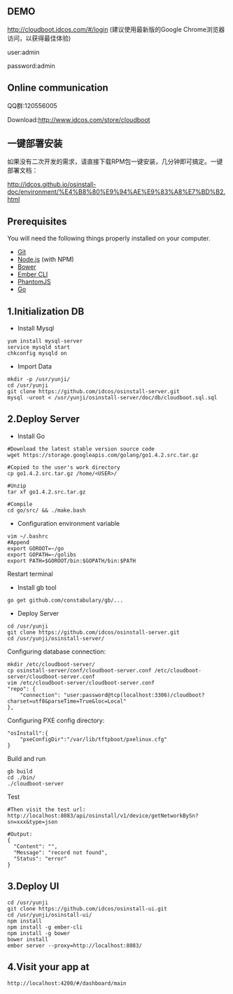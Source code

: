 ## DEMO
http://cloudboot.idcos.com/#/login (建议使用最新版的Google Chrome浏览器访问，以获得最佳体验)

user:admin

password:admin

## Online communication
QQ群:120556005

Download:http://www.idcos.com/store/cloudboot

## 一键部署安装
如果没有二次开发的需求，请直接下载RPM包一键安装，几分钟即可搞定。一键部署文档：

http://idcos.github.io/osinstall-doc/environment/%E4%B8%80%E9%94%AE%E9%83%A8%E7%BD%B2.html


## Prerequisites

You will need the following things properly installed on your computer.

* [Git](http://git-scm.com/)
* [Node.js](http://nodejs.org/) (with NPM)
* [Bower](http://bower.io/)
* [Ember CLI](http://www.ember-cli.com/)
* [PhantomJS](http://phantomjs.org/)
* [Go](https://storage.googleapis.com/golang/go1.4.2.src.tar.gz)

## 1.Initialization DB
* Install Mysql
```
yum install mysql-server
service mysqld start
chkconfig mysqld on
```

* Import Data
```
mkdir -p /usr/yunji/
cd /usr/yunji
git clone https://github.com/idcos/osinstall-server.git
mysql -uroot < /usr/yunji/osinstall-server/doc/db/cloudboot.sql.sql
```

## 2.Deploy Server
* Install Go

```
#Download the latest stable version source code
wget https://storage.googleapis.com/golang/go1.4.2.src.tar.gz

#Copied to the user's work directory
cp go1.4.2.src.tar.gz /home/<USER>/

#Unzip
tar xf go1.4.2.src.tar.gz

#Compile
cd go/src/ && ./make.bash
```

* Configuration environment variable

```
vim ~/.bashrc
#Append
export GOROOT=~/go
export GOPATH=~/golibs
export PATH=$GOROOT/bin:$GOPATH/bin:$PATH
```
Restart terminal


* Install gb tool

`go get github.com/constabulary/gb/...`



* Deploy Server
```
cd /usr/yunji
git clone https://github.com/idcos/osinstall-server.git
cd /usr/yunji/osinstall-server/
```


Configuring database connection:
```
mkdir /etc/cloudboot-server/
cp osinstall-server/conf/cloudboot-server.conf /etc/cloudboot-server/cloudboot-server.conf
vim /etc/cloudboot-server/cloudboot-server.conf
"repo": {
    "connection": "user:password@tcp(localhost:3306)/cloudboot?charset=utf8&parseTime=True&loc=Local"
},
```


Configuring PXE config directory:
```
"osInstall":{
    "pxeConfigDir":"/var/lib/tftpboot/pxelinux.cfg"
}
```


Build and run
```
gb build
cd ./bin/
./cloudboot-server
```

Test
```
#Then visit the test url:
http://localhost:8083/api/osinstall/v1/device/getNetworkBySn?sn=xxx&type=json

#Output:
{
  "Content": "",
  "Message": "record not found",
  "Status": "error"
}
```

## 3.Deploy UI
```
cd /usr/yunji
git clone https://github.com/idcos/osinstall-ui.git
cd /usr/yunji/osinstall-ui/
npm install
npm install -g ember-cli
npm install -g bower
bower install
ember server --proxy=http://localhost:8083/
```

## 4.Visit your app at
`http://localhost:4200/#/dashboard/main`

